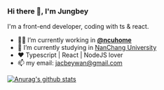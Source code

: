 ### Hi there 👋, I'm Jungbey

I'm a front-end developer, coding with ts & react.

- 👨‍💻 I’m currently working in **[@ncuhome](https://github.com/ncuhome)**
- 🏫 I’m currently studying in [NanChang University](http://www.ncu.edu.cn/) 
- ❤️ Typescript | React | NodeJS lover
- 📫 my email: jacbeywan@gmail.com

[![Anurag's github stats](https://github-readme-stats.vercel.app/api?username=Jungbey&count_private=true&show_icons=true&include_all_commits=true)](https://github.com/anuraghazra/github-readme-stats)
